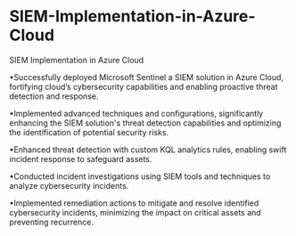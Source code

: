 # SIEM-Implementation-in-Azure-Cloud

SIEM Implementation in Azure Cloud 

•Successfully deployed Microsoft Sentinel a SIEM solution in Azure Cloud, fortifying cloud’s cybersecurity capabilities and enabling proactive threat detection and response. 

•Implemented advanced techniques and configurations, significantly enhancing the SIEM solution's threat detection capabilities and optimizing the identification of potential security risks.

 •Enhanced threat detection with custom KQL analytics rules, enabling swift incident response to safeguard assets.
 
 •Conducted incident investigations using SIEM tools and techniques to analyze cybersecurity incidents. 
 
•Implemented remediation actions to mitigate and resolve identified cybersecurity incidents, minimizing the impact on critical assets and preventing recurrence.
